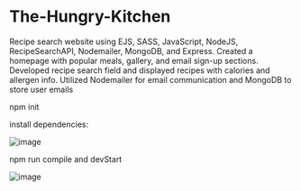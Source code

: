 # The-Hungry-Kitchen
Recipe search website using EJS, SASS, JavaScript, NodeJS, RecipeSearchAPI, Nodemailer, MongoDB, and Express. Created a homepage with popular meals, gallery, and email sign-up sections. Developed recipe search field and displayed recipes with calories and allergen info. Utilized Nodemailer for email communication and MongoDB to store user emails 

npm init 

install dependencies:



![image](https://user-images.githubusercontent.com/92785438/226191302-332ce849-12e6-4668-a04b-85cb1e6d4b96.png)





npm run compile and devStart





![image](https://user-images.githubusercontent.com/92785438/227024691-617955c7-a499-4486-b256-37ed8486a442.png)
